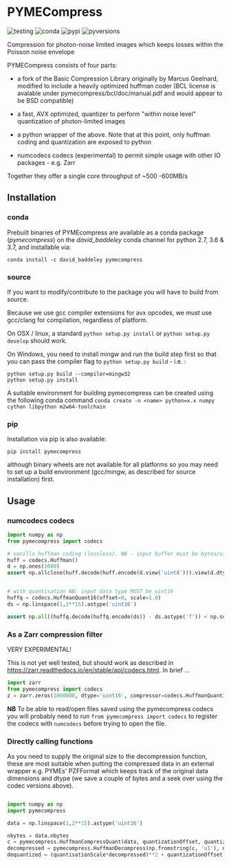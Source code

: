 # PYMECompress
![testing](https://img.shields.io/azure-devops/tests/davidbaddeleynz/pyme-ci/1/master?logo=azuredevops)
![conda](https://img.shields.io/conda/v/david_baddeley/pymecompress)
![pypi](https://img.shields.io/pypi/v/pymecompress)
![pyversions](https://img.shields.io/pypi/pyversions/pymecompress)

Compression for photon-noise limited images which keeps losses within the Poisson noise envelope

PYMECompress consists of four parts: 

- a fork of the Basic Compression Library originally by Marcus Geelnard, 
modified to include a heavily optimized huffman coder (BCL license is avalable under pymecompress/bcl/doc/manual.pdf and would appear to be BSD compatible)

- a fast, AVX optimized, quantizer to perform "within noise level" quantization of photon-limited images

- a python wrapper of the above. Note that at this point, only huffman coding and quantization are exposed to python

- numcodecs codecs (experimental) to permit simple usage with other IO packages - e.g. Zarr

Together they offer a single core throughput of ~500 -600MB/s


## Installation

### conda

Prebuilt binaries of PYMEcompress are available as a conda package (*pymecompress*) on the *david_baddeley* conda channel for python 2.7, 3.6 & 3.7, and installable via:

    conda install -c david_baddeley pymecompress

### source

If you want to modify/contribute to the package you will have to build from source.

Because we use gcc compiler extensions for avx opcodes, we must use gcc/clang for compilation, regardless of platform.

On OSX / linux, a standard `python setup.py install` or `python setup.py develop` should work.

On Windows, you need to install mingw and run the build step first so that you can pass the compiler flag to `python setup.py build` - i.e. :

    python setup.py build --compiler=mingw32
    python setup.py install


A suitable environment for building pymecompress can be created using the following conda command `conda create -n <name> python=x.x numpy cython libpython m2w64-toolchain`

### pip

Installation via pip is also available:

    pip install pymecompress

although binary wheels are not available for all platforms so you may need to set up a build environment (gcc/mingw, as described for source installation) first.

## Usage

### numcodecs codecs

```python
import numpy as np
from pymecompress import codecs

# vanilla huffman coding (lossless). NB - input buffer must be bytes/uint8
huff = codecs.Huffman()
d = np.ones(1000)
assert np.allclose(huff.decode(huff.encode(d.view('uint8'))).view(d.dtype), d)


# with quantisation NB: input data type MUST be uint16
huffq = codecs.HuffmanQuant16(offset=0, scale=1.0)
ds = np.linspace(1,2**15).astype('uint16')

assert np.all((huffq.decode(huffq.encode(ds)) - ds.astype('f')) < np.sqrt(ds))

```

### As a Zarr compression filter

VERY EXPERIMENTAL! 

This is not yet well tested, but should work as described in https://zarr.readthedocs.io/en/stable/api/codecs.html. In brief ...

```python
import zarr
from pymecompress import codecs
z = zarr.zeros(1000000, dtype='uint16', compressor=codecs.HuffmanQuant16(offset=0, scale=1))

```

**NB** To be able to read/open files saved using the pymecompress codecs you will probably need to run `from pymecompress import codecs`
to register the codecs with `numcodecs` before trying to open the file.

### Directly calling functions

As you need to supply the original size to the decompression function, these are most suitable when putting the compressed data in an external wrapper e.g. PYMEs' PZFFormat which keeps track of the original data dimensions and dtype (we save a couple of bytes and a seek over using the codec versions above). 

```python

import numpy as np
import pymecompress

data = np.linspace(1,2**15).astype('uint16')

nbytes = data.nbytes
c = pymecompress.HuffmanCompressQuant(data, quantizationOffset, quantizationScale).to_string()
decompressed = pymecompress.HuffmanDecompress(np.fromstring(c, 'u1'), nbytes)
dequantized = (quantisationScale*decompressed)**2 + quantizationOffset

```